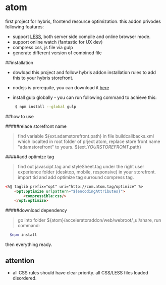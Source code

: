 # atom
first project for hybris, frontend resource optimization.
this addon privodes following features:
- support [LESS](http://lesscss.org/), both server side compile and online browser mode.
- support online watch (fantastic for UX dev)
- compress css, js file via gulp
- generate different version of combined file 

##installation

- dowload this project and follow hybris addon installation rules to add this to your hybris storefront. 
- nodejs is prerequite, you can download it [here](http://www.generalichina.com/)
- install gulp globally - you can run following command to achieve this:

  ```sh
   $ npm install --global gulp
  ``` 

##how to use

#####relace storefront name 
> find variable ${ext.adamstorefront.path} in file buildcallbacks.xml which localted in root folder of prject atom, replace store front name "adamstorefront" to yours. ${ext.*YOURSTOREFRONT*.path}

#####add optimize tag
>find out javascipt.tag and styleSheet.tag under the right user experience folder (desktop, mobile, responsive) in your storefront. import tid and add optimize tag surround compress tag.
```html
<%@ taglib prefix="opt" uri="http://com.atom.tag/optimize" %>
	<opt:optimize urlpattern="${encodingAttributes}">
		<compressible:css/>
	</opt:optimize> 
```	
#####download dependency 
>go into folder ${atom}/acceleratoraddon/web/webroot/_ui/share, run command:
```sh  
  $npm install
``` 
then everything ready.

## attention
- all CSS rules should have clear priority. all CSS/LESS files loaded disordered.
